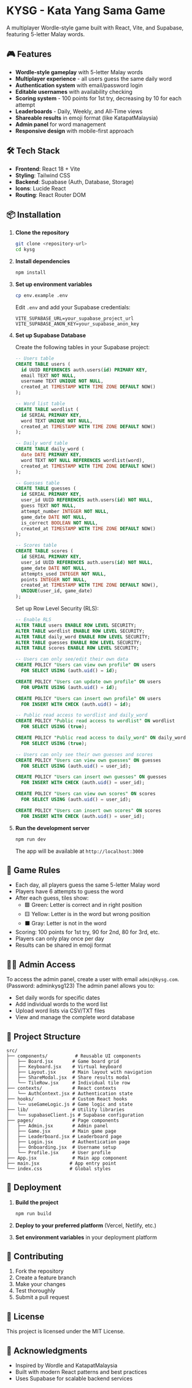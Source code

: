 # KYSG - Kata Yang Sama Game

A multiplayer Wordle-style game built with React, Vite, and Supabase, featuring 5-letter Malay words.

## 🎮 Features

- **Wordle-style gameplay** with 5-letter Malay words
- **Multiplayer experience** - all users guess the same daily word
- **Authentication system** with email/password login
- **Editable usernames** with availability checking
- **Scoring system** - 100 points for 1st try, decreasing by 10 for each attempt
- **Leaderboards** - Daily, Weekly, and All-Time views
- **Shareable results** in emoji format (like KatapatMalaysia)
- **Admin panel** for word management
- **Responsive design** with mobile-first approach

## 🛠️ Tech Stack

- **Frontend**: React 18 + Vite
- **Styling**: Tailwind CSS
- **Backend**: Supabase (Auth, Database, Storage)
- **Icons**: Lucide React
- **Routing**: React Router DOM

## 📦 Installation

1. **Clone the repository**
   ```bash
   git clone <repository-url>
   cd kysg
   ```

2. **Install dependencies**
   ```bash
   npm install
   ```

3. **Set up environment variables**
   ```bash
   cp env.example .env
   ```
   
   Edit `.env` and add your Supabase credentials:
   ```env
   VITE_SUPABASE_URL=your_supabase_project_url
   VITE_SUPABASE_ANON_KEY=your_supabase_anon_key
   ```

4. **Set up Supabase Database**

   Create the following tables in your Supabase project:

   ```sql
   -- Users table
   CREATE TABLE users (
     id UUID REFERENCES auth.users(id) PRIMARY KEY,
     email TEXT NOT NULL,
     username TEXT UNIQUE NOT NULL,
     created_at TIMESTAMP WITH TIME ZONE DEFAULT NOW()
   );

   -- Word list table
   CREATE TABLE wordlist (
     id SERIAL PRIMARY KEY,
     word TEXT UNIQUE NOT NULL,
     created_at TIMESTAMP WITH TIME ZONE DEFAULT NOW()
   );

   -- Daily word table
   CREATE TABLE daily_word (
     date DATE PRIMARY KEY,
     word TEXT NOT NULL REFERENCES wordlist(word),
     created_at TIMESTAMP WITH TIME ZONE DEFAULT NOW()
   );

   -- Guesses table
   CREATE TABLE guesses (
     id SERIAL PRIMARY KEY,
     user_id UUID REFERENCES auth.users(id) NOT NULL,
     guess TEXT NOT NULL,
     attempt_number INTEGER NOT NULL,
     game_date DATE NOT NULL,
     is_correct BOOLEAN NOT NULL,
     created_at TIMESTAMP WITH TIME ZONE DEFAULT NOW()
   );

   -- Scores table
   CREATE TABLE scores (
     id SERIAL PRIMARY KEY,
     user_id UUID REFERENCES auth.users(id) NOT NULL,
     game_date DATE NOT NULL,
     attempts_used INTEGER NOT NULL,
     points INTEGER NOT NULL,
     created_at TIMESTAMP WITH TIME ZONE DEFAULT NOW(),
     UNIQUE(user_id, game_date)
   );
   ```

   Set up Row Level Security (RLS):
   ```sql
   -- Enable RLS
   ALTER TABLE users ENABLE ROW LEVEL SECURITY;
   ALTER TABLE wordlist ENABLE ROW LEVEL SECURITY;
   ALTER TABLE daily_word ENABLE ROW LEVEL SECURITY;
   ALTER TABLE guesses ENABLE ROW LEVEL SECURITY;
   ALTER TABLE scores ENABLE ROW LEVEL SECURITY;

   -- Users can only see/edit their own data
   CREATE POLICY "Users can view own profile" ON users
     FOR SELECT USING (auth.uid() = id);

   CREATE POLICY "Users can update own profile" ON users
     FOR UPDATE USING (auth.uid() = id);

   CREATE POLICY "Users can insert own profile" ON users
     FOR INSERT WITH CHECK (auth.uid() = id);

   -- Public read access to wordlist and daily_word
   CREATE POLICY "Public read access to wordlist" ON wordlist
     FOR SELECT USING (true);

   CREATE POLICY "Public read access to daily_word" ON daily_word
     FOR SELECT USING (true);

   -- Users can only see their own guesses and scores
   CREATE POLICY "Users can view own guesses" ON guesses
     FOR SELECT USING (auth.uid() = user_id);

   CREATE POLICY "Users can insert own guesses" ON guesses
     FOR INSERT WITH CHECK (auth.uid() = user_id);

   CREATE POLICY "Users can view own scores" ON scores
     FOR SELECT USING (auth.uid() = user_id);

   CREATE POLICY "Users can insert own scores" ON scores
     FOR INSERT WITH CHECK (auth.uid() = user_id);
   ```

5. **Run the development server**
   ```bash
   npm run dev
   ```

   The app will be available at `http://localhost:3000`

## 🎯 Game Rules

- Each day, all players guess the same 5-letter Malay word
- Players have 6 attempts to guess the word
- After each guess, tiles show:
  - 🟩 Green: Letter is correct and in right position
  - 🟨 Yellow: Letter is in the word but wrong position
  - ⬛ Gray: Letter is not in the word
- Scoring: 100 points for 1st try, 90 for 2nd, 80 for 3rd, etc.
- Players can only play once per day
- Results can be shared in emoji format

## 👨‍💻 Admin Access

To access the admin panel, create a user with email `admin@kysg.com`. (Password: adminkysg123) The admin panel allows you to:

- Set daily words for specific dates
- Add individual words to the word list
- Upload word lists via CSV/TXT files
- View and manage the complete word database

## 📁 Project Structure

```
src/
├── components/          # Reusable UI components
│   ├── Board.jsx       # Game board grid
│   ├── Keyboard.jsx    # Virtual keyboard
│   ├── Layout.jsx      # Main layout with navigation
│   ├── ShareModal.jsx  # Share results modal
│   └── TileRow.jsx     # Individual tile row
├── contexts/           # React contexts
│   └── AuthContext.jsx # Authentication state
├── hooks/              # Custom React hooks
│   └── useGameLogic.js # Game logic and state
├── lib/                # Utility libraries
│   └── supabaseClient.js # Supabase configuration
├── pages/              # Page components
│   ├── Admin.jsx       # Admin panel
│   ├── Game.jsx        # Main game page
│   ├── Leaderboard.jsx # Leaderboard page
│   ├── Login.jsx       # Authentication page
│   ├── Onboarding.jsx  # Username setup
│   └── Profile.jsx     # User profile
├── App.jsx             # Main app component
├── main.jsx           # App entry point
└── index.css          # Global styles
```

## 🚀 Deployment

1. **Build the project**
   ```bash
   npm run build
   ```

2. **Deploy to your preferred platform** (Vercel, Netlify, etc.)

3. **Set environment variables** in your deployment platform

## 🤝 Contributing

1. Fork the repository
2. Create a feature branch
3. Make your changes
4. Test thoroughly
5. Submit a pull request

## 📄 License

This project is licensed under the MIT License.

## 🙏 Acknowledgments

- Inspired by Wordle and KatapatMalaysia
- Built with modern React patterns and best practices
- Uses Supabase for scalable backend services 